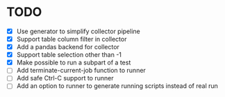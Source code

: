 # TODO

- [x] Use generator to simplify collector pipeline
- [x] Support table column filter in collector
- [x] Add a pandas backend for collector
- [x] Support table selection other than -1
- [x] Make possible to run a subpart of a test
- [ ] Add terminate-current-job function to runner
- [ ] Add safe Ctrl-C support to runner
- [ ] Add an option to runner to generate running scripts instead of real run
